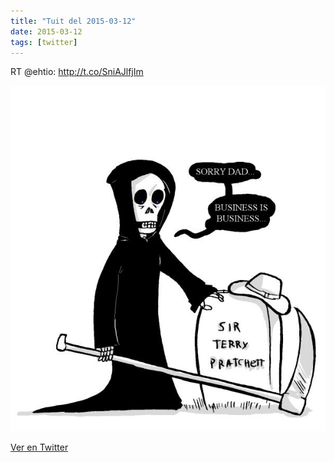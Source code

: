 ```yaml
---
title: "Tuit del 2015-03-12"
date: 2015-03-12
tags: [twitter]
---
```


RT @ehtio: http://t.co/SniAJlfjIm

![Imagen](/assets/images/576170472271929345-B_6ICfiVIAArqHY.jpg)

[Ver en Twitter](https://twitter.com/i/web/status/576170472271929345)

